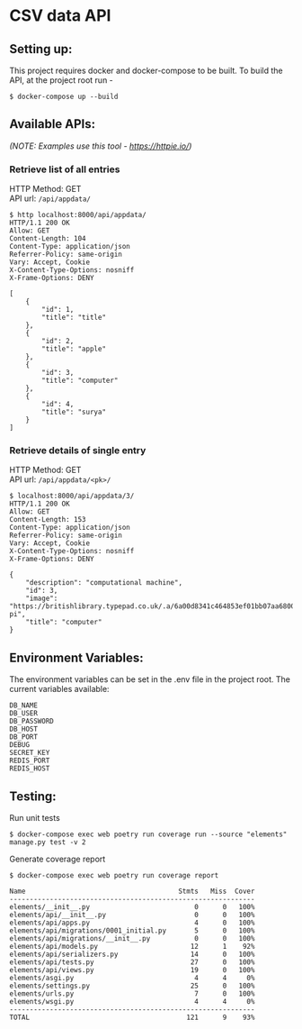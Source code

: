 # CSV data API

## **Setting up:**
This project requires docker and docker-compose to be built.
To build the API, at the project root run -
```
$ docker-compose up --build
```

## **Available APIs:**
_(NOTE: Examples use this tool - https://httpie.io/)_</span>


### Retrieve list of all entries

HTTP Method: GET \
API url: `/api/appdata/`
```
$ http localhost:8000/api/appdata/
HTTP/1.1 200 OK
Allow: GET
Content-Length: 104
Content-Type: application/json
Referrer-Policy: same-origin
Vary: Accept, Cookie
X-Content-Type-Options: nosniff
X-Frame-Options: DENY

[
    {
        "id": 1,
        "title": "title"
    },
    {
        "id": 2,
        "title": "apple"
    },
    {
        "id": 3,
        "title": "computer"
    },
    {
        "id": 4,
        "title": "surya"
    }
]
```

### Retrieve details of single entry

HTTP Method: GET \
API url: `/api/appdata/<pk>/`
```
$ localhost:8000/api/appdata/3/
HTTP/1.1 200 OK
Allow: GET
Content-Length: 153
Content-Type: application/json
Referrer-Policy: same-origin
Vary: Accept, Cookie
X-Content-Type-Options: nosniff
X-Frame-Options: DENY

{
    "description": "computational machine",
    "id": 3,
    "image": "https://britishlibrary.typepad.co.uk/.a/6a00d8341c464853ef01bb07aa6800970d-pi",
    "title": "computer"
}
```

## Environment Variables:
The environment variables can be set in the .env file in the project root. The current variables available:
```
DB_NAME
DB_USER
DB_PASSWORD
DB_HOST
DB_PORT
DEBUG
SECRET_KEY
REDIS_PORT
REDIS_HOST
```


## Testing:
Run unit tests
```
$ docker-compose exec web poetry run coverage run --source "elements" manage.py test -v 2
```

Generate coverage report
```
$ docker-compose exec web poetry run coverage report
```

```
Name                                      Stmts   Miss  Cover
-------------------------------------------------------------
elements/__init__.py                          0      0   100%
elements/api/__init__.py                      0      0   100%
elements/api/apps.py                          4      0   100%
elements/api/migrations/0001_initial.py       5      0   100%
elements/api/migrations/__init__.py           0      0   100%
elements/api/models.py                       12      1    92%
elements/api/serializers.py                  14      0   100%
elements/api/tests.py                        27      0   100%
elements/api/views.py                        19      0   100%
elements/asgi.py                              4      4     0%
elements/settings.py                         25      0   100%
elements/urls.py                              7      0   100%
elements/wsgi.py                              4      4     0%
-------------------------------------------------------------
TOTAL                                       121      9    93%
```
